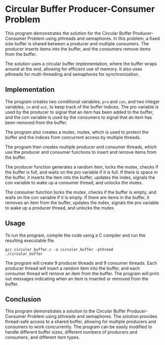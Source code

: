 # Circular Buffer Producer-Consumer Problem
This program demonstrates the solution for the Circular Buffer Producer-Consumer Problem using pthreads and semaphores. In this problem, a fixed size buffer is shared between a producer and multiple consumers. The producer inserts items into the buffer, and the consumers remove items from the buffer.

The solution uses a circular buffer implementation, where the buffer wraps around at the end, allowing for efficient use of memory. It also uses pthreads for multi-threading and semaphores for synchronization.

## Implementation
The program creates two conditional variables, `pro` and `con`, and two integer variables, `in` and `out`, to keep track of the buffer indices. The pro variable is used by the producer to signal that an item has been added to the buffer, and the con variable is used by the consumers to signal that an item has been removed from the buffer.

The program also creates a mutex, mutex, which is used to protect the buffer and the indices from concurrent access by multiple threads.

The program then creates multiple producer and consumer threads, which use the producer and consumer functions to insert and remove items from the buffer.

The producer function generates a random item, locks the mutex, checks if the buffer is full, and waits on the pro variable if it is full. If there is space in the buffer, it inserts the item into the buffer, updates the index, signals the con variable to wake up a consumer thread, and unlocks the mutex.

The consumer function locks the mutex, checks if the buffer is empty, and waits on the con variable if it is empty. If there are items in the buffer, it removes an item from the buffer, updates the index, signals the pro variable to wake up a producer thread, and unlocks the mutex.

## Usage
To run the program, compile the code using a C compiler and run the resulting executable file.

```
gcc circular_buffer.c -o circular_buffer -pthread
./circular_buffer
```
The program will create 9 producer threads and 9 consumer threads. Each producer thread will insert a random item into the buffer, and each consumer thread will remove an item from the buffer. The program will print out messages indicating when an item is inserted or removed from the buffer.

## Conclusion
This program demonstrates a solution to the Circular Buffer Producer-Consumer Problem using pthreads and semaphores. The solution provides thread-safe access to a shared buffer, allowing for multiple producers and consumers to work concurrently. The program can be easily modified to handle different buffer sizes, different numbers of producers and consumers, and different item types.
